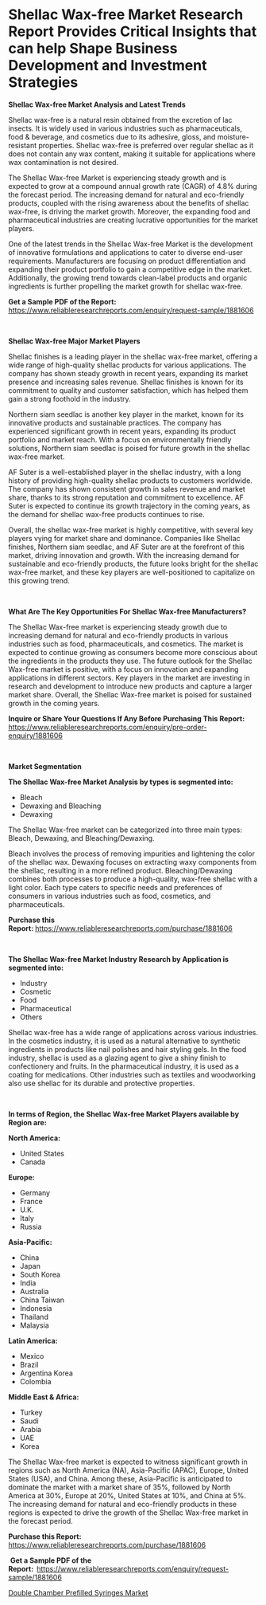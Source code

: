 <p><h1>Shellac Wax-free Market Research Report Provides Critical Insights that can help Shape Business Development and Investment Strategies</h1></p><p><strong>Shellac Wax-free Market Analysis and Latest Trends</strong></p>
<p><p>Shellac wax-free is a natural resin obtained from the excretion of lac insects. It is widely used in various industries such as pharmaceuticals, food & beverage, and cosmetics due to its adhesive, gloss, and moisture-resistant properties. Shellac wax-free is preferred over regular shellac as it does not contain any wax content, making it suitable for applications where wax contamination is not desired.</p><p>The Shellac Wax-free Market is experiencing steady growth and is expected to grow at a compound annual growth rate (CAGR) of 4.8% during the forecast period. The increasing demand for natural and eco-friendly products, coupled with the rising awareness about the benefits of shellac wax-free, is driving the market growth. Moreover, the expanding food and pharmaceutical industries are creating lucrative opportunities for the market players.</p><p>One of the latest trends in the Shellac Wax-free Market is the development of innovative formulations and applications to cater to diverse end-user requirements. Manufacturers are focusing on product differentiation and expanding their product portfolio to gain a competitive edge in the market. Additionally, the growing trend towards clean-label products and organic ingredients is further propelling the market growth for shellac wax-free.</p></p>
<p><strong>Get a Sample PDF of the Report:&nbsp;</strong> <a href="https://www.reliableresearchreports.com/enquiry/request-sample/1881606">https://www.reliableresearchreports.com/enquiry/request-sample/1881606</a></p>
<p>&nbsp;</p>
<p><strong>Shellac Wax-free Major Market Players</strong></p>
<p><p>Shellac finishes is a leading player in the shellac wax-free market, offering a wide range of high-quality shellac products for various applications. The company has shown steady growth in recent years, expanding its market presence and increasing sales revenue. Shellac finishes is known for its commitment to quality and customer satisfaction, which has helped them gain a strong foothold in the industry.</p><p>Northern siam seedlac is another key player in the market, known for its innovative products and sustainable practices. The company has experienced significant growth in recent years, expanding its product portfolio and market reach. With a focus on environmentally friendly solutions, Northern siam seedlac is poised for future growth in the shellac wax-free market.</p><p>AF Suter is a well-established player in the shellac industry, with a long history of providing high-quality shellac products to customers worldwide. The company has shown consistent growth in sales revenue and market share, thanks to its strong reputation and commitment to excellence. AF Suter is expected to continue its growth trajectory in the coming years, as the demand for shellac wax-free products continues to rise.</p><p>Overall, the shellac wax-free market is highly competitive, with several key players vying for market share and dominance. Companies like Shellac finishes, Northern siam seedlac, and AF Suter are at the forefront of this market, driving innovation and growth. With the increasing demand for sustainable and eco-friendly products, the future looks bright for the shellac wax-free market, and these key players are well-positioned to capitalize on this growing trend.</p></p>
<p>&nbsp;</p>
<p><strong>What Are The Key Opportunities For Shellac Wax-free Manufacturers?</strong></p>
<p><p>The Shellac Wax-free market is experiencing steady growth due to increasing demand for natural and eco-friendly products in various industries such as food, pharmaceuticals, and cosmetics. The market is expected to continue growing as consumers become more conscious about the ingredients in the products they use. The future outlook for the Shellac Wax-free market is positive, with a focus on innovation and expanding applications in different sectors. Key players in the market are investing in research and development to introduce new products and capture a larger market share. Overall, the Shellac Wax-free market is poised for sustained growth in the coming years.</p></p>
<p><strong>Inquire or Share Your Questions If Any Before Purchasing This Report:</strong> <a href="https://www.reliableresearchreports.com/enquiry/pre-order-enquiry/1881606">https://www.reliableresearchreports.com/enquiry/pre-order-enquiry/1881606</a></p>
<p>&nbsp;</p>
<p><strong>Market Segmentation</strong></p>
<p><strong>The Shellac Wax-free Market Analysis by types is segmented into:</strong></p>
<p><ul><li>Bleach</li><li>Dewaxing and Bleaching</li><li>Dewaxing</li></ul></p>
<p><p>The Shellac Wax-free market can be categorized into three main types: Bleach, Dewaxing, and Bleaching/Dewaxing. </p><p>Bleach involves the process of removing impurities and lightening the color of the shellac wax. Dewaxing focuses on extracting waxy components from the shellac, resulting in a more refined product. Bleaching/Dewaxing combines both processes to produce a high-quality, wax-free shellac with a light color. Each type caters to specific needs and preferences of consumers in various industries such as food, cosmetics, and pharmaceuticals.</p></p>
<p><strong>Purchase this Report:&nbsp;</strong><a href="https://www.reliableresearchreports.com/purchase/1881606">https://www.reliableresearchreports.com/purchase/1881606</a></p>
<p>&nbsp;</p>
<p><strong>The Shellac Wax-free Market Industry Research by Application is segmented into:</strong></p>
<p><ul><li>Industry</li><li>Cosmetic</li><li>Food</li><li>Pharmaceutical</li><li>Others</li></ul></p>
<p><p>Shellac wax-free has a wide range of applications across various industries. In the cosmetics industry, it is used as a natural alternative to synthetic ingredients in products like nail polishes and hair styling gels. In the food industry, shellac is used as a glazing agent to give a shiny finish to confectionery and fruits. In the pharmaceutical industry, it is used as a coating for medications. Other industries such as textiles and woodworking also use shellac for its durable and protective properties.</p></p>
<p>&nbsp;</p>
<p><strong>In terms of Region, the Shellac Wax-free Market Players available by Region are:</strong></p>
<p>
    <p> <strong> North America: </strong>
        <ul>
            <li>United States</li>
            <li>Canada</li>
        </ul>
        </p> 
    <p> <strong> Europe: </strong>
        <ul>
            <li>Germany</li>
            <li>France</li>
            <li>U.K.</li>
            <li>Italy</li>
            <li>Russia</li>
        </ul>
        </p> 
    <p> <strong> Asia-Pacific: </strong>
        <ul>
            <li>China</li>
            <li>Japan</li>
            <li>South Korea</li>
            <li>India</li>
            <li>Australia</li>
            <li>China Taiwan</li>
            <li>Indonesia</li>
            <li>Thailand</li>
            <li>Malaysia</li>
        </ul>
        </p> 
    <p> <strong> Latin America: </strong>
        <ul>
            <li>Mexico</li>
            <li>Brazil</li>
            <li>Argentina Korea</li>
            <li>Colombia</li>
        </ul>
        </p> 
    <p> <strong> Middle East & Africa: </strong>
        <ul>
            <li>Turkey</li>
            <li>Saudi</li>
            <li>Arabia</li>
            <li>UAE</li>
            <li>Korea</li>
        </ul>
    </p>
    </p>
<p><p>The Shellac Wax-free market is expected to witness significant growth in regions such as North America (NA), Asia-Pacific (APAC), Europe, United States (USA), and China. Among these, Asia-Pacific is anticipated to dominate the market with a market share of 35%, followed by North America at 30%, Europe at 20%, United States at 10%, and China at 5%. The increasing demand for natural and eco-friendly products in these regions is expected to drive the growth of the Shellac Wax-free market in the forecast period.</p></p>
<p><strong>Purchase this Report: </strong><a href="https://www.reliableresearchreports.com/purchase/1881606">https://www.reliableresearchreports.com/purchase/1881606</a></p>
<p>&nbsp;<strong>Get a Sample PDF of the Report:&nbsp;&nbsp;</strong><a href="https://www.reliableresearchreports.com/enquiry/request-sample/1881606">https://www.reliableresearchreports.com/enquiry/request-sample/1881606</a></p>
<p><strong></strong></p>
<p><p><a href="https://gamy-alyssum-396.notion.site/Double-Chamber-Prefilled-Syringes-Market-Size-Share-Trends-Analysis-Report-By-Application-Region-5034c172be284fbdba701a8776318ed0">Double Chamber Prefilled Syringes Market</a></p></p>